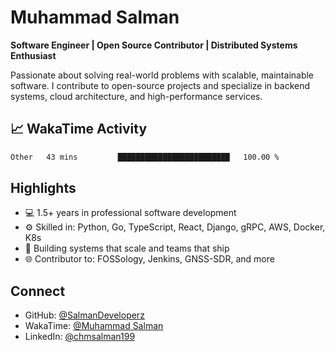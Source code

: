 # Muhammad Salman

**Software Engineer | Open Source Contributor | Distributed Systems Enthusiast**

Passionate about solving real-world problems with scalable, maintainable software. I contribute to open-source projects and specialize in backend systems, cloud architecture, and high-performance services.

## 📈 WakaTime Activity
<!--START_SECTION:waka-->

```txt
Other   43 mins         █████████████████████████   100.00 %
```

<!--END_SECTION:waka-->

## Highlights
- 💻 1.5+ years in professional software development
- ⚙️ Skilled in: Python, Go, TypeScript, React, Django, gRPC, AWS, Docker, K8s
- 🧠 Building systems that scale and teams that ship
- 🌐 Contributor to: FOSSology, Jenkins, GNSS-SDR, and more

## Connect
- GitHub: [@SalmanDeveloperz](https://github.com/SalmanDeveloperz)
- WakaTime: [@Muhammad Salman](https://wakatime.com/@948cba93-c82d-413b-ba4d-d858bf62cab3)
- LinkedIn: [@chmsalman199](https://www.linkedin.com/in/chmsalman199/)
